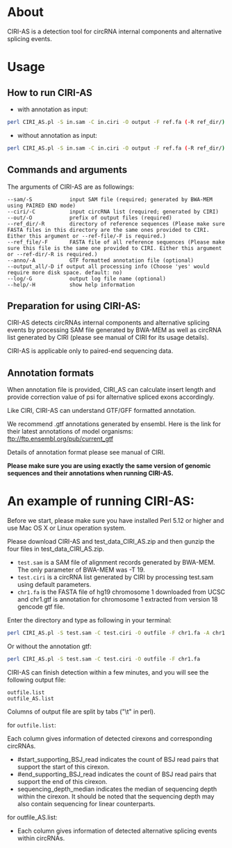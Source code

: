 # About

CIRI-AS is a detection tool for circRNA internal components and alternative splicing events.

# Usage

## How to run CIRI-AS

- with annotation as input:

```bash
perl CIRI_AS.pl -S in.sam -C in.ciri -O output -F ref.fa (-R ref_dir/) -A anno.gtf
```

- without annotation as input:

```bash
perl CIRI_AS.pl -S in.sam -C in.ciri -O output -F ref.fa (-R ref_dir/)
```

## Commands and arguments 

The arguments of CIRI-AS are as followings:

```text
--sam/-S			input SAM file (required; generated by BWA-MEM using PAIRED END mode)
--ciri/-C			input circRNA list (required; generated by CIRI)
--out/-O			prefix of output files (required)
--ref_dir/-R		directory of reference sequences (Please make sure FASTA files in this directory are the same ones provided to CIRI. Either this argument or --ref-file/-F is required.)
--ref_file/-F		FASTA file of all reference sequences (Please make sure this file is the same one provided to CIRI. Either this argument or --ref-dir/-R is required.)
--anno/-A			GTF formatted annotation file (optional)
--output_all/-D	if output all processing info (Choose 'yes' would require more disk space. default: no)
--log/-G			output log file name (optional)
--help/-H			show help information
```

## Preparation for using CIRI-AS:

CIRI-AS detects circRNAs internal components and alternative splicing events by processing SAM file generated by BWA-MEM as well as circRNA list generated by CIRI (please see manual of CIRI for its usage details).

CIRI-AS is applicable only to paired-end sequencing data.

## Annotation formats

When annotation file is provided, CIRI_AS can calculate insert length and provide correction value of psi for alternative spliced exons accordingly.

Like CIRI, CIRI-AS can understand GTF/GFF formatted annotation.

We recommend .gtf annotations generated by ensembl. Here is the link for their latest annotations of model organisms: ftp://ftp.ensembl.org/pub/current_gtf

Details of annotation format please see manual of CIRI.

**Please make sure you are using exactly the same version of genomic sequences and their annotations when running CIRI-AS.**

# An example of running CIRI-AS:

Before we start, please make sure you have installed Perl 5.12 or higher and use Mac OS X or Linux operation system. 

Please download CIRI-AS and test_data_CIRI_AS.zip and then gunzip the four files in test_data_CIRI_AS.zip.

- `test.sam` is a SAM file of alignment records generated by BWA-MEM. The only parameter of BWA-MEM was -T 19.
- `test.ciri` is a circRNA list generated by CIRI by processing test.sam using default parameters.
- `chr1.fa` is the FASTA file of hg19 chromosome 1 downloaded from UCSC and chr1.gtf is annotation for chromosome 1 extracted from version 18 gencode gtf file.

Enter the directory and type as following in your terminal:

```bash
perl CIRI_AS.pl -S test.sam -C test.ciri -O outfile -F chr1.fa -A chr1.gtf
```

Or without the annotation gtf:

```bash
perl CIRI_AS.pl -S test.sam -C test.ciri -O outfile -F chr1.fa
```
 
CIRI-AS can finish detection within a few minutes, and you will see the following output file:

```
outfile.list
outfile_AS.list
```

Columns of output file are split by tabs ("\t" in perl).

for `outfile.list`:

Each column gives information of detected cirexons and corresponding circRNAs.

- #start_supporting_BSJ_read indicates the count of BSJ read pairs that support the start of this cirexon.
- #end_supporting_BSJ_read indicates the count of BSJ read pairs that support the end of this cirexon.
- sequencing_depth_median indicates the median of sequencing depth within the cirexon. It should be noted that the sequencing depth may also contain sequencing for linear counterparts.

for outfile_AS.list:

- Each column gives information of detected alternative splicing events within circRNAs.
